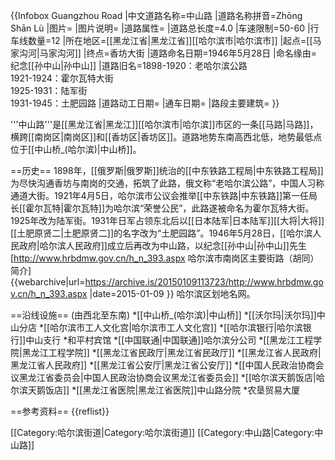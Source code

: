 {{Infobox Guangzhou Road
|中文道路名称=中山路
|道路名称拼音=Zhōng Shān Lù 
|图片=
|图片说明=
|道路属性=
|道路总长度=4.0
|车速限制=50-60
|行车线数量=12
|所在地区=[[黑龙江省|黑龙江省]][[哈尔滨市|哈尔滨市]]
|起点=[[马家沟河|马家沟河]]
|终点=香坊大街
|道路命名日期=1946年5月28日
|命名缘由=纪念[[孙中山|孙中山]]
|道路旧名=1898-1920：老哈尔滨公路<br/>1921-1924：霍尔瓦特大街<br/>1925-1931：陆军街<br/>1931-1945：土肥园路
|道路动工日期=
|通车日期=
|路段主要建筑=
}}

'''中山路'''是[[黑龙江省|黑龙江]][[哈尔滨市|哈尔滨]]市区的一条[[马路|马路]]，横跨[[南岗区|南岗区]]和[[香坊区|香坊区]]。道路地势东南高西北低，地势最低点位于[[中山桥_(哈尔滨)|中山桥]]。

==历史==
1898年，[[俄罗斯|俄罗斯]]统治的[[中东铁路工程局|中东铁路工程局]]为尽快沟通香坊与南岗的交通，拓筑了此路，俄文称“老哈尔滨公路”，中国人习称通道大街。1921年4月5日，哈尔滨市公议会推举[[中东铁路|中东铁路]]第一任局长[[霍尔瓦特|霍尔瓦特]]为哈尔滨“荣誉公民”，此路遂被命名为霍尔瓦特大街。1925年改为陆军街。1931年日军占领东北后以[[日本陆军|日本陆军]][[大将|大将]][[土肥原贤二|土肥原贤二]]的名字改为“土肥园路”。1946年5月28日，[[哈尔滨人民政府|哈尔滨人民政府]]成立后再改为中山路，以纪念[[孙中山|孙中山]]先生<ref>[http://www.hrbdmw.gov.cn/h_n_393.aspx 哈尔滨市南岗区主要街路（胡同）简介] {{webarchive|url=https://archive.is/20150109113723/http://www.hrbdmw.gov.cn/h_n_393.aspx |date=2015-01-09 }} 哈尔滨区划地名网</ref>。

==沿线设施==
(由西北至东南)
*[[中山桥_(哈尔滨)|中山桥]]
*[[沃尔玛|沃尔玛]]中山分店
*[[哈尔滨市工人文化宫|哈尔滨市工人文化宫]]
*[[哈尔滨银行|哈尔滨银行]]中山支行
*和平村宾馆
*[[中国联通|中国联通]]哈尔滨分公司
*[[黑龙江工程学院|黑龙江工程学院]]
*[[黑龙江省民政厅|黑龙江省民政厅]]
*[[黑龙江省人民政府|黑龙江省人民政府]]
*[[黑龙江省公安厅|黑龙江省公安厅]]
*[[中国人民政治协商会议黑龙江省委员会|中国人民政治协商会议黑龙江省委员会]]
*[[哈尔滨天鹅饭店|哈尔滨天鹅饭店]]
*[[黑龙江省医院|黑龙江省医院]]中山路分院
*农垦贸易大厦

==参考资料==
{{reflist}}

[[Category:哈尔滨街道|Category:哈尔滨街道]]
[[Category:中山路|Category:中山路]]